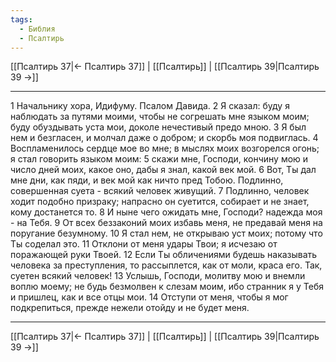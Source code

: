 ```yaml
---
tags:
  - Библия
  - Псалтирь
---
```

[[Псалтирь 37|← Псалтирь 37]] | [[Псалтирь]] | [[Псалтирь 39|Псалтирь 39 →]]

---
1 Начальнику хора, Идифуму. Псалом Давида.
2 Я сказал: буду я наблюдать за путями моими, чтобы не согрешать мне языком моим; буду обуздывать уста мои, доколе нечестивый предо мною.
3 Я был нем и безгласен, и молчал даже о добром; и скорбь моя подвиглась.
4 Воспламенилось сердце мое во мне; в мыслях моих возгорелся огонь; я стал говорить языком моим:
5 скажи мне, Господи, кончину мою и число дней моих, какое оно, дабы я знал, какой век мой.
6 Вот, Ты дал мне дни, как пяди, и век мой как ничто пред Тобою. Подлинно, совершенная суета - всякий человек живущий.
7 Подлинно, человек ходит подобно призраку; напрасно он суетится, собирает и не знает, кому достанется то.
8 И ныне чего ожидать мне, Господи? надежда моя - на Тебя.
9 От всех беззаконий моих избавь меня, не предавай меня на поругание безумному.
10 Я стал нем, не открываю уст моих; потому что Ты соделал это.
11 Отклони от меня удары Твои; я исчезаю от поражающей руки Твоей.
12 Если Ты обличениями будешь наказывать человека за преступления, то рассыплется, как от моли, краса его. Так, суетен всякий человек!
13 Услышь, Господи, молитву мою и внемли воплю моему; не будь безмолвен к слезам моим, ибо странник я у Тебя и пришлец, как и все отцы мои.
14 Отступи от меня, чтобы я мог подкрепиться, прежде нежели отойду и не будет меня.

---
[[Псалтирь 37|← Псалтирь 37]] | [[Псалтирь]] | [[Псалтирь 39|Псалтирь 39 →]]